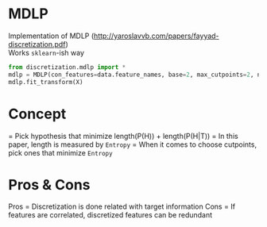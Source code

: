 # MDLP
Implementation of MDLP (http://yaroslavvb.com/papers/fayyad-discretization.pdf)  
Works `sklearn`-ish way

```python
from discretization.mdlp import *
mdlp = MDLP(con_features=data.feature_names, base=2, max_cutpoints=2, n_jobs=-1)
mdlp.fit_transform(X)
```

# Concept
= Pick hypothesis that minimize length(P(H)) + length(P(H|T))
= In this paper, length is measured by `Entropy`
= When it comes to choose cutpoints, pick ones that minimize `Entropy`

# Pros & Cons
Pros = Discretization is done related with target information
Cons = If features are correlated, discretized features can be redundant
